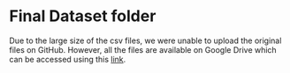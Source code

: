 # Final Dataset folder

Due to the large size of the csv files, we were unable to upload the original files on GitHub. However, all the files are available on Google Drive which can be accessed using this [link](https://drive.google.com/drive/folders/12Hr7fn4lTne3T94BmkMCE1AvSRxQmB2W?usp=share_link).
